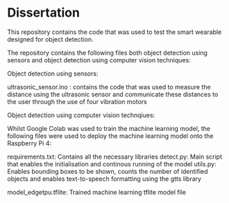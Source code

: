# Dissertation
This repository contains the code that was used to test the smart wearable designed for object detection.

The repository contains the following files both object detection using sensors and object detection using computer vision techniques:

Object detection using sensors:

ultrasonic_sensor.ino : contains the code that was used to measure the distance using the ultrasonic sensor and communicate these distances to the user through the use of four vibration motors

Object detection using computer vision technqiues:

Whilst Google Colab was used to train the machine learning model, the following files were used to deploy the machine learning model onto the Raspberry Pi 4:

requirements.txt: Contains all the necessary libraries detect.py: Main script that enables the initialisation and continous running of the model utils.py: Enables bounding boxes to be shown, counts the number of identified objects and enables text-to-speech formatting using the gtts library

model_edgetpu.tflite: Trained machine learning tflite model file

